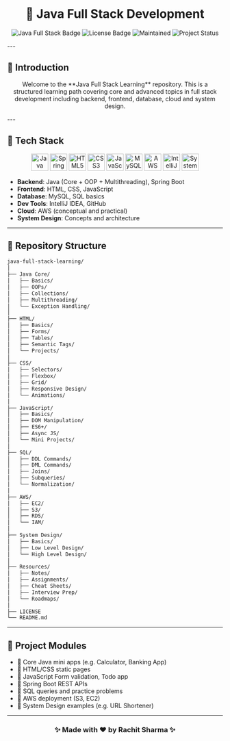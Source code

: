 <h1 align="center">🚀 Java Full Stack Development</h1>

<p align="center">
  <img src="https://img.shields.io/badge/Java-Full%20Stack-blue" alt="Java Full Stack Badge">
  <img src="https://img.shields.io/badge/License-MIT-green.svg" alt="License Badge">
  <img src="https://img.shields.io/badge/Maintained-Yes-brightgreen" alt="Maintained">
  <img src="https://img.shields.io/badge/Status-Active-brightgreen" alt="Project Status">
</p>
---

<h2> 📖 Introduction </h2>
<p align="center">
Welcome to the **Java Full Stack Learning** repository. This is a structured learning path covering core and advanced topics in full stack development including backend, frontend, database, cloud and system design.
</p>
---

<h2> 🧰 Tech Stack </h2>
<p align="center">
  <img src="https://cdn.jsdelivr.net/gh/devicons/devicon/icons/java/java-original.svg" alt="Java" width="40" height="40"/>
  <img src="https://cdn.jsdelivr.net/gh/devicons/devicon/icons/spring/spring-original.svg" alt="Spring Boot" width="40" height="40"/>
  <img src="https://cdn.jsdelivr.net/gh/devicons/devicon/icons/html5/html5-original.svg" alt="HTML5" width="40" height="40"/>
  <img src="https://cdn.jsdelivr.net/gh/devicons/devicon/icons/css3/css3-original.svg" alt="CSS3" width="40" height="40"/>
  <img src="https://cdn.jsdelivr.net/gh/devicons/devicon/icons/javascript/javascript-original.svg" alt="JavaScript" width="40" height="40"/>
  <img src="https://cdn.jsdelivr.net/gh/devicons/devicon/icons/mysql/mysql-original.svg" alt="MySQL" width="40" height="40"/>
  <img src="https://img.icons8.com/color/48/000000/amazon-web-services.png" alt="AWS" width="40" height="40"/>
  <img src="https://cdn.jsdelivr.net/gh/devicons/devicon/icons/intellij/intellij-original.svg" alt="IntelliJ IDEA" width="40" height="40"/>
  <img src="https://cdn-icons-png.flaticon.com/512/1234/1234609.png" alt="System Design" width="40" height="40"/>
</p>

* **Backend**: Java (Core + OOP + Multithreading), Spring Boot
* **Frontend**: HTML, CSS, JavaScript
* **Database**: MySQL, SQL basics
* **Dev Tools**: IntelliJ IDEA, GitHub
* **Cloud**: AWS (conceptual and practical)
* **System Design**: Concepts and architecture

---

<h2> 📁 Repository Structure </h2>

```bash
java-full-stack-learning/
│
├── Java Core/
│   ├── Basics/
│   ├── OOPs/
│   ├── Collections/
│   ├── Multithreading/
│   └── Exception Handling/
│
├── HTML/
│   ├── Basics/
│   ├── Forms/
│   ├── Tables/
│   ├── Semantic Tags/
│   └── Projects/
│
├── CSS/
│   ├── Selectors/
│   ├── Flexbox/
│   ├── Grid/
│   ├── Responsive Design/
│   └── Animations/
│
├── JavaScript/
│   ├── Basics/
│   ├── DOM Manipulation/
│   ├── ES6+/
│   ├── Async JS/
│   └── Mini Projects/
│
├── SQL/
│   ├── DDL Commands/
│   ├── DML Commands/
│   ├── Joins/
│   ├── Subqueries/
│   └── Normalization/
│
├── AWS/
│   ├── EC2/
│   ├── S3/
│   ├── RDS/
│   └── IAM/
│
├── System Design/
│   ├── Basics/
│   ├── Low Level Design/
│   └── High Level Design/
│
├── Resources/
│   ├── Notes/
│   ├── Assignments/
│   ├── Cheat Sheets/
│   ├── Interview Prep/
│   └── Roadmaps/
│
├── LICENSE
└── README.md
```

---

<h2> 🧪 Project Modules </h2>

* 🔸 Core Java mini apps (e.g. Calculator, Banking App)
* 🔸 HTML/CSS static pages
* 🔸 JavaScript Form validation, Todo app
* 🔸 Spring Boot REST APIs
* 🔸 SQL queries and practice problems
* 🔸 AWS deployment (S3, EC2)
* 🔸 System Design examples (e.g. URL Shortener)

---

<p align="center">
<h3 align="center">✨ Made with ❤️ by Rachit Sharma ✨</h3>
 </p>
